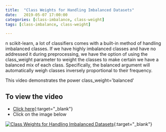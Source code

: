 ```yaml
---
title:  "Class Weights for Handling Imbalanced Datasets"
date:   2019-05-07 17:00:00
categories: [class-imbalance, class-weight]
tags: [class-imbalance, class-weight]

---
```


n scikit-learn, a lot of classifiers comes with a built-in method of handling imbalanced classes. If we have highly imbalanced classes and have no addressed it during preprocessing, we have the option of using the class_weight parameter to weight the classes to make certain we have a balanced mix of each class. Specifically, the balanced argument will automatically weigh classes inversely proportional to their frequency.

This video demonstrates the power class_weight='balanced'

## To view the video
* [Click here](https://youtu.be/Kp31wfHpG2c){:target="_blank"}
* Click on the image below

[![Class Weights for Handling Imbalanced Datasets](http://img.youtube.com/vi/Kp31wfHpG2c/0.jpg)](http://www.youtube.com/watch?v=Kp31wfHpG2c){:target="_blank"}